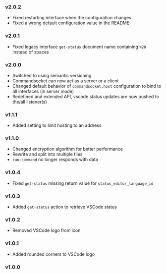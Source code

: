 ### v2.0.2

- Fixed restarting interface when the configuration changes
- Fixed a wrong default configuration value in the README

### v2.0.1

- Fixed legacy interface `get-status` document name containing `%20` instead of spaces

### v2.0.0

- Switched to using semantic versioning
- Commandsocket can now act as a server or a client
- Changed default behavior of `commandsocket.host` configuration to bind to all interfaces (in server mode)
- Redefined and extended API, vscode status updates are now pushed to the/all listener(s)

### v1.1.1

- Added setting to limit hosting to an address

### v1.1.0

- Changed encryption algorithm for better performance
- Rewrite and split into multiple files
- `run-command` no longer responds with data

### v1.0.4

- Fixed `get-status` missing return value for `status_editor_language_id`

### v1.0.3

- Added `get-status` action to retrieve VSCode status

### v1.0.2

- Removed VSCode logo from icon

### v1.0.1

- Added rounded corners to VSCode logo

### v1.0.0
